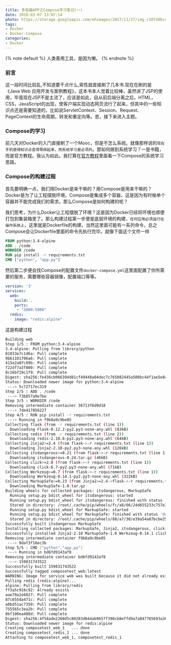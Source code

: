 ```yaml
---
title: 多容器APP之Compose学习笔记(一)
date: 2018-03-07 13:07:14
photo: https://storage.googleapis.com/ehimages/2017/11/27/img_c107d0bcc49e276237201cb7b9a3e06d_1511779237167_original.jpg
tags:
- Docker
- Docker-Compose
categories:
- Docker
---
```




{% note default %}
人类善用工具，是因为懒。
{% endnote %}

<!-- more -->

### 前言

这一段时间比较乱,不知道要干点什么,索性就直接刷了几本书.现在在刷的是《Java Web 应用开发与案例教程》，这本书本人觉着比较棒，虽然讲了JSP的使用，毕竟现在JSP不是主流了，应该是如此，自从前后端分离之后，HTML，CSS，JavaScript的出现，使客户端实现动态网页流行了起来。但其中的一些知识点还是需要知道的，比如说ServletContext、Session、Request、PageContext的生命周期，转发和重定向等。恩，接下来进入主题。

### Compose的学习

前几天对Docker的入门直接刷了一个Mooc，但是不怎么系统。就像那样说的`现在手机使得知识点变得零碎起来，而系统学习是必须的`。那如何做到系统学习？一是书籍，而是官方教程。我认为如此。我打算在[官方教程](https://docs.docker.com/compose/)里面看一下Compose的系统学习思路。

### Compose的构建过程

首先要明确一点，我们用Docker是来干嘛的？用Compose是用来干嘛的？Docker是为了让工程摆脱环境，Compose是集成多个容器，这是因为有时候单个容器并不能完成我们的需求。那么Compose是如何构建的呢？

我们思考，为什么Docker让工程摆脱了环境？这是因为Docker已经将环境也顺便打包到集装箱里了。那么构建过程第一步便是底层环境的构建，`任何应用必须运行在操作系统上`，这里就是Dockerfile的构建，当然这里面可能有一系列命令，总之Compose会让Dockerfile里面的命令先执行完毕。就像下面这个文件一样
```Dockerfile
FROM python:3.4-alpine
ADD . /code
WORKDIR /code
RUN pip install -r requirements.txt
CMD ["python", "app.py"]
```
然后第二步便会找Compose的配置文件`docker-compose.yml`这里面配置了你所需要的服务，需要哪些容器镜像，配置端口等等。
```yml
version: '3'
services:
  web:
    build: .
    ports:
     - "5000:5000"
  redis:
    image: "redis:alpine"
```

这是构建过程
```bash
Building web
Step 1/5 : FROM python:3.4-alpine
3.4-alpine: Pulling from library/python
81033e7c1d6a: Pull complete
9b61101706a6: Pull complete
415e2a07c89b: Pull complete
f22df7a3f000: Pull complete
8c16bf19c1f9: Pull complete
Digest: sha256:fe436cb066394d81cf49448a04dec7c765082445a500bc44f1ae5e8a455793bd
Status: Downloaded newer image for python:3.4-alpine
 ---> 5c72717ec319
Step 2/5 : ADD . /code
 ---> 73b857a9e7be
Step 3/5 : WORKDIR /code
Removing intermediate container 36713f6d9d18
 ---> 7de417856227
Step 4/5 : RUN pip install -r requirements.txt
 ---> Running in f9b8a9c9be05
Collecting flask (from -r requirements.txt (line 1))
  Downloading Flask-0.12.2-py2.py3-none-any.whl (83kB)
Collecting redis (from -r requirements.txt (line 2))
  Downloading redis-2.10.6-py2.py3-none-any.whl (64kB)
Collecting Jinja2>=2.4 (from flask->-r requirements.txt (line 1))
  Downloading Jinja2-2.10-py2.py3-none-any.whl (126kB)
Collecting itsdangerous>=0.21 (from flask->-r requirements.txt (line 1))
  Downloading itsdangerous-0.24.tar.gz (46kB)
Collecting click>=2.0 (from flask->-r requirements.txt (line 1))
  Downloading click-6.7-py2.py3-none-any.whl (71kB)
Collecting Werkzeug>=0.7 (from flask->-r requirements.txt (line 1))
  Downloading Werkzeug-0.14.1-py2.py3-none-any.whl (322kB)
Collecting MarkupSafe>=0.23 (from Jinja2>=2.4->flask->-r requirements.txt (line 1))
  Downloading MarkupSafe-1.0.tar.gz
Building wheels for collected packages: itsdangerous, MarkupSafe
  Running setup.py bdist_wheel for itsdangerous: started
  Running setup.py bdist_wheel for itsdangerous: finished with status 'done'
  Stored in directory: /root/.cache/pip/wheels/fc/a8/66/24d655233c757e178d45dea2de22a04c6d92766abfb741129a
  Running setup.py bdist_wheel for MarkupSafe: started
  Running setup.py bdist_wheel for MarkupSafe: finished with status 'done'
  Stored in directory: /root/.cache/pip/wheels/88/a7/30/e39a54a87bcbe25308fa3ca64e8ddc75d9b3e5afa21ee32d57
Successfully built itsdangerous MarkupSafe
Installing collected packages: MarkupSafe, Jinja2, itsdangerous, click, Werkzeug, flask, redis
Successfully installed Jinja2-2.10 MarkupSafe-1.0 Werkzeug-0.14.1 click-6.7 flask-0.12.2 itsdangerous-0.24 redis-2.10.6
Removing intermediate container f9b8a9c9be05
 ---> 9daf3f18ec3b
Step 5/5 : CMD ["python","app.py"]
 ---> Running in bd6fd9143af8
Removing intermediate container bd6fd9143af8
 ---> 159831743522
Successfully built 159831743522
Successfully tagged composetest_web:latest
WARNING: Image for service web was built because it did not already exist. To rebuild this image you must use `docker-compose build` or `docker-compose up --build`.
Pulling redis (redis:alpine)...
alpine: Pulling from library/redis
ff3a5c916c92: Already exists
aae70a2e6027: Pull complete
87c655da471c: Pull complete
a0bd51ac7350: Pull complete
755565c3ea2b: Pull complete
8bf100ea488d: Pull complete
Digest: sha256:4f54ade2260d5c80283d044ab9657f390cb8effd9a7a847765693a3670f6874a
Status: Downloaded newer image for redis:alpine
Creating composetest_web_1   ... done
Creating composetest_redis_1 ... done
Attaching to composetest_web_1, composetest_redis_1

```